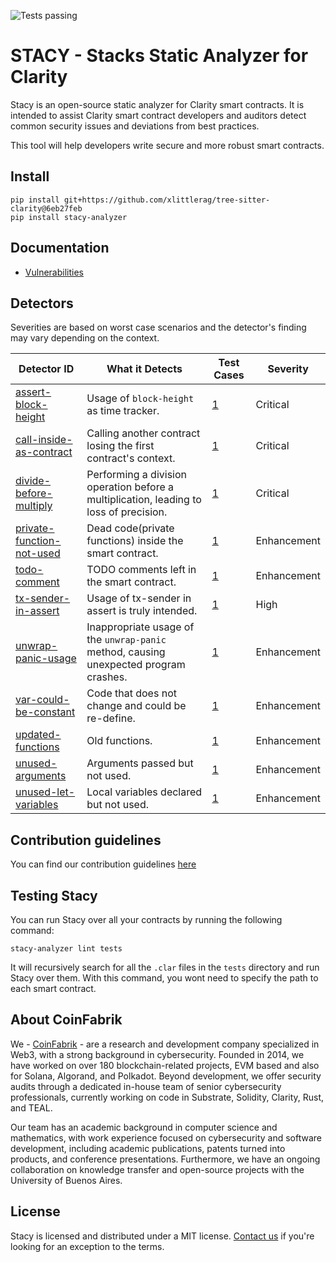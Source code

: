 ![Tests passing](https://github.com/coinfabrik/stacy/actions/workflows/test.yml/badge.svg)

# STACY - Stacks Static Analyzer for Clarity

Stacy is an open-source static analyzer for Clarity smart contracts. It is intended to assist Clarity smart contract developers and auditors detect common security issues and deviations from best practices. 

This tool will help developers write secure and more robust smart contracts.

## Install

```shell
pip install git+https://github.com/xlittlerag/tree-sitter-clarity@6eb27feb
pip install stacy-analyzer
```

## Documentation

- [Vulnerabilities](https://github.com/CoinFabrik/stacy/tree/main/docs/vulnerabilities)

## Detectors

Severities are based on worst case scenarios and the detector's finding may vary depending on the context.

| Detector ID                                                                                                                    | What it Detects                                                                                                                                                                                           | Test Cases                                                                                                                                                                                                                                               | Severity    |
|--------------------------------------------------------------------------------------------------------------------------------| --------------------------------------------------------------------------------------------------------------------------------------------------------------------------------------------------------- | -------------------------------------------------------------------------------------------------------------------------------------------------------------------------------------------------------------------------------------------------------- | ----------- |
| [assert-block-height](https://github.com/CoinFabrik/stacy/blob/main/docs/vulnerabilities/1-assert-block-height.md)             | Usage of `block-height` as time tracker.                  | [1](https://github.com/CoinFabrik/stacy/tree/main/tests/assert_block_height) | Critical    |
| [call-inside-as-contract](https://github.com/CoinFabrik/stacy/blob/main/docs/vulnerabilities/2-call-inside-as-contract.md)     | Calling another contract losing the first contract's context.                                                           | [1](https://github.com/CoinFabrik/stacy/tree/main/tests/call_inside_as_contract)                                                                                                                                                | Critical    |
| [divide-before-multiply](https://github.com/CoinFabrik/stacy/blob/main/docs/vulnerabilities/3-divide-before-multiply.md)       | Performing a division operation before a multiplication, leading to loss of precision.                                                                                | [1](https://github.com/CoinFabrik/stacy/tree/main/tests/divide_before_multiply)                                                                             | Critical    |
| [private-function-not-used](https://github.com/CoinFabrik/stacy/blob/main/docs/vulnerabilities/4-private-function-not-used.md) | Dead code(private functions) inside the smart contract.                                                                        | [1](https://github.com/CoinFabrik/stacy/tree/main/tests/private_function_not_used)                                                                                                                                                                  | Enhancement |
| [todo-comment](https://github.com/CoinFabrik/stacy/blob/main/docs/vulnerabilities/5-todo-comment.md)                           | TODO comments left in the smart contract.                                                                        | [1](https://github.com/CoinFabrik/stacy/tree/main/tests/todo_comment)                                                                                                                                                                  | Enhancement |
| [tx-sender-in-assert](https://github.com/CoinFabrik/stacy/blob/main/docs/vulnerabilities/6-tx-sender-in-assert.md)             | Usage of tx-sender in assert is truly intended.                                                                       | [1](https://github.com/CoinFabrik/stacy/tree/main/tests/tx_sender_in_assert)                                                                                                                                                                  | High |
| [unwrap-panic-usage](https://github.com/CoinFabrik/stacy/blob/main/docs/vulnerabilities/7-unwrap-panic-usage.md)               | Inappropriate usage of the `unwrap-panic` method, causing unexpected program crashes.                                                                         | [1](https://github.com/CoinFabrik/stacy/tree/main/tests/unwrap_panic_usage)                                                                                                                                                                  | Enhancement |
| [var-could-be-constant](https://github.com/CoinFabrik/stacy/blob/main/docs/vulnerabilities/8-var-could-be-constant.md)         | Code that does not change and could be re-define.                                                                         | [1](https://github.com/CoinFabrik/stacy/tree/main/tests/var_could_be_constant)                                                                                                                                                                  | Enhancement |
| [updated-functions](https://github.com/CoinFabrik/stacy/blob/main/docs/vulnerabilities/9-updated-functions.md)                 | Old functions.                                                                         | [1](https://github.com/CoinFabrik/stacy/tree/main/tests/updated_functions)                                                                                                                                                                  | Enhancement |
| [unused-arguments](https://github.com/CoinFabrik/stacy/blob/main/docs/vulnerabilities/10-unused-arguments.md)                  | Arguments passed but not used.                                                                         | [1](https://github.com/CoinFabrik/stacy/tree/main/tests/unused_arguments)                                                                                                                                                                  | Enhancement |
| [unused-let-variables](https://github.com/CoinFabrik/stacy/blob/main/docs/vulnerabilities/11-unused-let-variables.md)          | Local variables declared but not used.                                                                         | [1](https://github.com/CoinFabrik/stacy/tree/main/tests/unused_let_variables)                                                                                                                                                                  | Enhancement |

## Contribution guidelines

You can find our contribution guidelines [here](https://github.com/CoinFabrik/stacy/tree/main/docs/contribution_guidelines/contribute.md)


## Testing Stacy

You can run Stacy over all your contracts by running the following command:

```shell
stacy-analyzer lint tests
```

It will recursively search for all the `.clar` files in the `tests` directory and run Stacy over them. With this command, you wont need to specify the path to each smart contract.

## About CoinFabrik

We - [CoinFabrik](https://www.coinfabrik.com/) - are a research and development company specialized in Web3, with a strong background in cybersecurity. Founded in 2014, we have worked on over 180 blockchain-related projects, EVM based and also for Solana, Algorand, and Polkadot. Beyond development, we offer security audits through a dedicated in-house team of senior cybersecurity professionals, currently working on code in Substrate, Solidity, Clarity, Rust, and TEAL.

Our team has an academic background in computer science and mathematics, with work experience focused on cybersecurity and software development, including academic publications, patents turned into products, and conference presentations. Furthermore, we have an ongoing collaboration on knowledge transfer and open-source projects with the University of Buenos Aires.

## License


Stacy is licensed and distributed under a MIT license. [Contact us](https://www.coinfabrik.com/) if you're looking for an exception to the terms.
